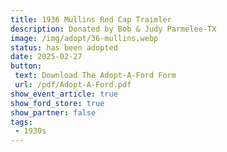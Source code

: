 ```yaml
---
title: 1936 Mullins Red Cap Traimler
description: Donated by Bob & Judy Parmelee-TX
image: /img/adopt/36-mullins.webp
status: has been adopted
date: 2025-02-27
button: 
 text: Download The Adopt-A-Ford Form
 url: /pdf/Adopt-A-Ford.pdf
show_event_article: true
show_ford_store: true
show_partner: false
tags: 
 - 1930s
---
```


